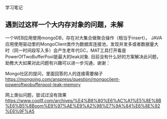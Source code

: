 学习笔记

## 遇到过这样一个大内存对象的问题，未解
一个WEB应用使用mongoDB，存在对大集合做聚合操作（相当于insert）。
JAVA应用使用驱动里的MongoClient类作为数据库连接池，发现并发多或者数据量大时（同一时间段写入多）会产生老年代GC，MAT工具打开看是 PowerOfTwoBufferPool是最大的leak对象.
目前没有什么好的方案解决此问题，助教大大如果对此问题有兴趣可以进一步沟通，谢谢：

Mongo社区的提问，里面回答的人的连接需要梯子
https://mongoing.com/anspress/question/mongoclient-poweroftwobufferpool-leak-memory

网上类似问题，尝试过没有效果
https://www.coollf.com/archives/%E4%B8%80%E6%AC%A1%E5%8E%8B%E6%B5%8Boom%E9%97%AE%E9%A2%98%E7%9A%84%E6%8E%92%E6%9F%A5
